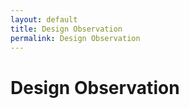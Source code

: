```yaml
---
layout: default
title: Design Observation
permalink: Design Observation
---
```


# Design Observation
